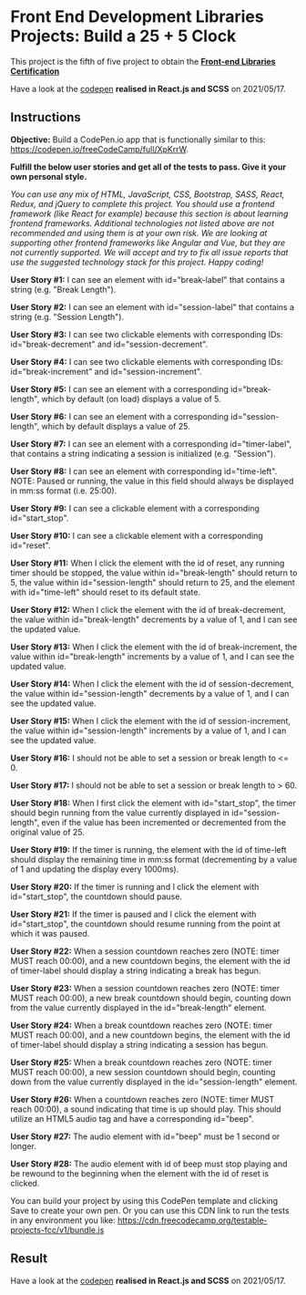 # Front End Development Libraries Projects: Build a 25 + 5 Clock
This project is the fifth of five project to obtain the [**Front-end Libraries Certification**](https://www.freecodecamp.org/certification/fcc3ab085a4-3e2d-4160-a445-50914111cc0d/front-end-libraries)

Have a look at the [codepen](https://codepen.io/s-manguy/full/PopzrzK) **realised in React.js and SCSS** on 2021/05/17.

## Instructions
**Objective:** Build a CodePen.io app that is functionally similar to this: https://codepen.io/freeCodeCamp/full/XpKrrW.

**Fulfill the below user stories and get all of the tests to pass. Give it your own personal style.**

*You can use any mix of HTML, JavaScript, CSS, Bootstrap, SASS, React, Redux, and jQuery to complete this project. You should use a frontend framework (like React for example) because this section is about learning frontend frameworks. Additional technologies not listed above are not recommended and using them is at your own risk. We are looking at supporting other frontend frameworks like Angular and Vue, but they are not currently supported. We will accept and try to fix all issue reports that use the suggested technology stack for this project. Happy coding!*

**User Story #1:** I can see an element with id="break-label" that contains a string (e.g. "Break Length").

**User Story #2:** I can see an element with id="session-label" that contains a string (e.g. "Session Length").

**User Story #3:** I can see two clickable elements with corresponding IDs: id="break-decrement" and id="session-decrement".

**User Story #4:** I can see two clickable elements with corresponding IDs: id="break-increment" and id="session-increment".

**User Story #5:** I can see an element with a corresponding id="break-length", which by default (on load) displays a value of 5.

**User Story #6:** I can see an element with a corresponding id="session-length", which by default displays a value of 25.

**User Story #7:** I can see an element with a corresponding id="timer-label", that contains a string indicating a session is initialized (e.g. "Session").

**User Story #8:** I can see an element with corresponding id="time-left". NOTE: Paused or running, the value in this field should always be displayed in mm:ss format (i.e. 25:00).

**User Story #9:** I can see a clickable element with a corresponding id="start_stop".

**User Story #10:** I can see a clickable element with a corresponding id="reset".

**User Story #11:** When I click the element with the id of reset, any running timer should be stopped, the value within id="break-length" should return to 5, the value within id="session-length" should return to 25, and the element with id="time-left" should reset to its default state.

**User Story #12:** When I click the element with the id of break-decrement, the value within id="break-length" decrements by a value of 1, and I can see the updated value.

**User Story #13:** When I click the element with the id of break-increment, the value within id="break-length" increments by a value of 1, and I can see the updated value.

**User Story #14:** When I click the element with the id of session-decrement, the value within id="session-length" decrements by a value of 1, and I can see the updated value.

**User Story #15:** When I click the element with the id of session-increment, the value within id="session-length" increments by a value of 1, and I can see the updated value.

**User Story #16:** I should not be able to set a session or break length to <= 0.

**User Story #17:** I should not be able to set a session or break length to > 60.

**User Story #18:** When I first click the element with id="start_stop", the timer should begin running from the value currently displayed in id="session-length", even if the value has been incremented or decremented from the original value of 25.

**User Story #19:** If the timer is running, the element with the id of time-left should display the remaining time in mm:ss format (decrementing by a value of 1 and updating the display every 1000ms).

**User Story #20:** If the timer is running and I click the element with id="start_stop", the countdown should pause.

**User Story #21:** If the timer is paused and I click the element with id="start_stop", the countdown should resume running from the point at which it was paused.

**User Story #22:** When a session countdown reaches zero (NOTE: timer MUST reach 00:00), and a new countdown begins, the element with the id of timer-label should display a string indicating a break has begun.

**User Story #23:** When a session countdown reaches zero (NOTE: timer MUST reach 00:00), a new break countdown should begin, counting down from the value currently displayed in the id="break-length" element.

**User Story #24:** When a break countdown reaches zero (NOTE: timer MUST reach 00:00), and a new countdown begins, the element with the id of timer-label should display a string indicating a session has begun.

**User Story #25:** When a break countdown reaches zero (NOTE: timer MUST reach 00:00), a new session countdown should begin, counting down from the value currently displayed in the id="session-length" element.

**User Story #26:** When a countdown reaches zero (NOTE: timer MUST reach 00:00), a sound indicating that time is up should play. This should utilize an HTML5 audio tag and have a corresponding id="beep".

**User Story #27:** The audio element with id="beep" must be 1 second or longer.

**User Story #28:** The audio element with id of beep must stop playing and be rewound to the beginning when the element with the id of reset is clicked.

You can build your project by using this CodePen template and clicking Save to create your own pen. Or you can use this CDN link to run the tests in any environment you like: https://cdn.freecodecamp.org/testable-projects-fcc/v1/bundle.js

## Result
Have a look at the [codepen](https://codepen.io/s-manguy/full/PopzrzK) **realised in React.js and SCSS** on 2021/05/17.
